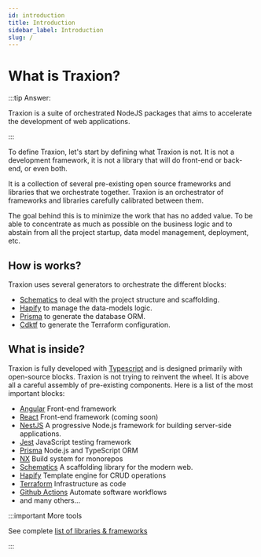```yaml
---
id: introduction
title: Introduction
sidebar_label: Introduction
slug: /
---
```


# What is Traxion?

:::tip Answer:

Traxion is a suite of orchestrated NodeJS packages that aims to accelerate the development of web applications.

:::

To define Traxion, let's start by defining what Traxion is not. It is not a development framework,
it is not a library that will do front-end or back-end, or even both.

It is a collection of several pre-existing open source frameworks and libraries that we orchestrate together.
Traxion is an orchestrator of frameworks and libraries carefully calibrated between them.

The goal behind this is to minimize the work that has no added value.
To be able to concentrate as much as possible on the business logic and to abstain from all the project startup,
data model management, deployment, etc.

## How is works?

Traxion uses several generators to orchestrate the different blocks:

- [Schematics](https://github.com/angular/angular-cli/tree/master/packages/angular_devkit/schematics) to deal with the project structure and scaffolding.
- [Hapify](https://docs.hapify.io/) to manage the data-models logic.
- [Prisma](https://www.prisma.io/) to generate the database ORM.
- [Cdktf](https://learn.hashicorp.com/tutorials/terraform/cdktf) to generate the Terraform configuration.

## What is inside?

Traxion is fully developed with [Typescript](https://www.typescriptlang.org/) and is designed primarily with open-source blocks.
Traxion is not trying to reinvent the wheel. It is above all a careful assembly of pre-existing components.
Here is a list of the most important blocks:

- [Angular](https://angular.io/) Front-end framework
- [React](https://reactjs.org/) Front-end framework (coming soon)
- [NestJS](https://nestjs.com/) A progressive Node.js framework for building server-side applications.
- [Jest](https://jestjs.io/)  JavaScript testing framework
- [Prisma](https://www.prisma.io/) Node.js and TypeScript ORM
- [NX](https://nx.dev/) Build system for monorepos
- [Schematics](https://github.com/angular/angular-cli/tree/master/packages/angular_devkit/schematics) A scaffolding library for the modern web.
- [Hapify](https://docs.hapify.io/) Template engine for CRUD operations
- [Terraform](https://www.terraform.io/) Infrastructure as code
- [Github Actions](https://github.com/features/actions) Automate software workflows
- and many others...

:::important More tools

See complete [list of libraries & frameworks](/docs/credits)

:::
